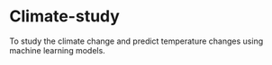 # Climate-study
To study the climate change and predict temperature changes using machine learning models.
